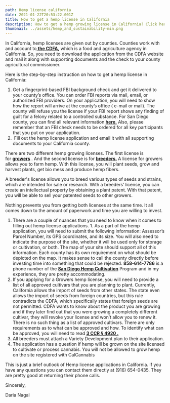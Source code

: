 ```yaml
---
path: Hemp license california
date: 2021-01-22T20:53:22.001Z
title: How to get a hemp license in California
description: How to get a hemp growing license in California? Click here to find out!
thumbnail: ../assets/hemp_and_sustainability-min.png
---
```

In California, hemp licenses are given out by counties. Counties work with and account to[ **the CDFA**](https://www.cdfa.ca.gov/plant/industrialhemp/faq.html)**,** which is a food and agriculture agency in California. So, you need to download the application from the CDFA website and mail it along with supporting documents and the check to your county agricultural commissioner. 

Here is the step-by-step instruction on how to get a hemp license in California:

1. Get a fingerprint-based FBI background check and get it delivered to your county’s office. You can order FBI reports via mail, email, or authorized FBI providers. On your application, you will need to show how the report will arrive at the county’s office ( e-mail or mail). The county will refuse you the license if your FBI report shows any finding of guilt for a felony related to a controlled substance. For San Diego county, you can find all relevant information **[here.](https://www.sandiegocounty.gov/content/dam/sdc/awm/docs/IHREGCriminalHistoryReports2020Apr.pdf)** Also, please remember that an FBI check needs to be ordered for all key participants that you put on your application. 
2.  Fill out the hemp license application and email it with all supporting documents to your California county.

There are two different hemp growing licenses. The first license is for **[growers](http://www.cdfa.ca.gov/plant/industrialhemp/docs/registration/IH-RegistrationApplicationPacket-Growers.pdf)** . And the second license is for **[breeders.](http://www.cdfa.ca.gov/plant/industrialhemp/docs/registration/IH-RegistrationApplicationPacket-SeedBreeders.pdf)** A license for growers allows you to farm hemp. With this license, you will plant seeds, grow and harvest plants, get bio mess and produce hemp fibers.

A breeder's license allows you to breed various types of seeds and strains, which are intended for sale or research. With a breeders’ license, you can create an intellectual property by obtaining a plant patent. With that patent, you will be able to sell your patented seeds to other growers.

Nothing prevents you from getting both licenses at the same time. It all comes down to the amount of paperwork and time you are willing to invest.

1. There are a couple of nuances that you need to know when it comes to filling out hemp license applications. 1. As a part of the hemp application, you will need to submit the following information: Assessor’s Parcel Number, its GPS coordinates, and its size. You will also need to indicate the purpose of the site, whether it will be used only for storage or cultivation, or both. The map of your site should support all of this information. Each county has its own requirement on what should be depicted on the map. It makes sense to call the county directly before investing time into something that could be rejected. **858-614-7786** is a phone number of the **[San Diego Hemp Cultivation](https://www.sandiegocounty.gov/content/dam/sdc/awm/docs/IHC_Sampling_testing.pdf)** Program and in my experience, they are pretty accommodating.
2. If you applying for a Growers hemp license, you will need to provide a list of all approved cultivars that you are planning to plant. Currently, California allows the import of seeds from other states. The state even allows the import of seeds from foreign countries, but this rule contradicts the CDFA, which specifically states that foreign seeds are not permitted. CDFA wants to know about the product you are growing and if they later find out that you were growing a completely different cultivar, they will revoke your license and won’t allow you to renew it. There is no such thing as a list of approved cultivars. There are only requirements as to what can be approved and how. To identify what can be approved, you will need to read **[3 CCR § 4920 .](https://govt.westlaw.com/calregs/Document/I9B02DB6CB1D94AF7992C6BAF1D4E11AC?viewType=FullText&originationContext=documenttoc&transitionType=CategoryPageItem&contextData=(sc.Default))**
3. All breeders must attach a Variety Development plan to their application.
4. The application has a question if hemp will be grown on the site licensed to cultivate or process cannabis. You will not be allowed to grow hemp on the site registered with CalCannabis

This is just a brief outlook of Hemp license applications in California. If you have any questions you can contact them directly at (916) 654-0435. They are pretty good at returning their phone calls.

Sincerely,

Daria Nagal